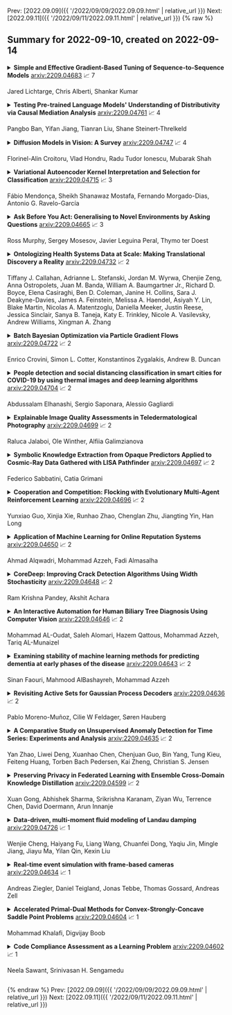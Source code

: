 Prev: [2022.09.09]({{ '/2022/09/09/2022.09.09.html' | relative_url }})  Next: [2022.09.11]({{ '/2022/09/11/2022.09.11.html' | relative_url }})
{% raw %}
## Summary for 2022-09-10, created on 2022-09-14


<details><summary><b>Simple and Effective Gradient-Based Tuning of Sequence-to-Sequence Models</b>
<a href="https://arxiv.org/abs/2209.04683">arxiv:2209.04683</a>
&#x1F4C8; 7 <br>
<p>Jared Lichtarge, Chris Alberti, Shankar Kumar</p></summary>
<p>

**Abstract:** Recent trends towards training ever-larger language models have substantially improved machine learning performance across linguistic tasks. However, the huge cost of training larger models can make tuning them prohibitively expensive, motivating the study of more efficient methods. Gradient-based hyper-parameter optimization offers the capacity to tune hyper-parameters during training, yet has not previously been studied in a sequence-to-sequence setting. We apply a simple and general gradient-based hyperparameter optimization method to sequence-to-sequence tasks for the first time, demonstrating both efficiency and performance gains over strong baselines for both Neural Machine Translation and Natural Language Understanding (NLU) tasks (via T5 pretraining). For translation, we show the method generalizes across language pairs, is more efficient than Bayesian hyper-parameter optimization, and that learned schedules for some hyper-parameters can out-perform even optimal constant-valued tuning. For T5, we show that learning hyper-parameters during pretraining can improve performance across downstream NLU tasks. When learning multiple hyper-parameters concurrently, we show that the global learning rate can follow a schedule over training that improves performance and is not explainable by the `short-horizon bias' of greedy methods \citep{wu2018}. We release the code used to facilitate further research.

</p>
</details>

<details><summary><b>Testing Pre-trained Language Models' Understanding of Distributivity via Causal Mediation Analysis</b>
<a href="https://arxiv.org/abs/2209.04761">arxiv:2209.04761</a>
&#x1F4C8; 4 <br>
<p>Pangbo Ban, Yifan Jiang, Tianran Liu, Shane Steinert-Threlkeld</p></summary>
<p>

**Abstract:** To what extent do pre-trained language models grasp semantic knowledge regarding the phenomenon of distributivity? In this paper, we introduce DistNLI, a new diagnostic dataset for natural language inference that targets the semantic difference arising from distributivity, and employ the causal mediation analysis framework to quantify the model behavior and explore the underlying mechanism in this semantically-related task. We find that the extent of models' understanding is associated with model size and vocabulary size. We also provide insights into how models encode such high-level semantic knowledge.

</p>
</details>

<details><summary><b>Diffusion Models in Vision: A Survey</b>
<a href="https://arxiv.org/abs/2209.04747">arxiv:2209.04747</a>
&#x1F4C8; 4 <br>
<p>Florinel-Alin Croitoru, Vlad Hondru, Radu Tudor Ionescu, Mubarak Shah</p></summary>
<p>

**Abstract:** Denoising diffusion models represent a recent emerging topic in computer vision, demonstrating remarkable results in the area of generative modeling. A diffusion model is a deep generative model that is based on two stages, a forward diffusion stage and a reverse diffusion stage. In the forward diffusion stage, the input data is gradually perturbed over several steps by adding Gaussian noise. In the reverse stage, a model is tasked at recovering the original input data by learning to gradually reverse the diffusion process, step by step. Diffusion models are widely appreciated for the quality and diversity of the generated samples, despite their known computational burdens, i.e. low speeds due to the high number of steps involved during sampling. In this survey, we provide a comprehensive review of articles on denoising diffusion models applied in vision, comprising both theoretical and practical contributions in the field. First, we identify and present three generic diffusion modeling frameworks, which are based on denoising diffusion probabilistic models, noise conditioned score networks, and stochastic differential equations. We further discuss the relations between diffusion models and other deep generative models, including variational auto-encoders, generative adversarial networks, energy-based models, autoregressive models and normalizing flows. Then, we introduce a multi-perspective categorization of diffusion models applied in computer vision. Finally, we illustrate the current limitations of diffusion models and envision some interesting directions for future research.

</p>
</details>

<details><summary><b>Variational Autoencoder Kernel Interpretation and Selection for Classification</b>
<a href="https://arxiv.org/abs/2209.04715">arxiv:2209.04715</a>
&#x1F4C8; 3 <br>
<p>Fábio Mendonça, Sheikh Shanawaz Mostafa, Fernando Morgado-Dias, Antonio G. Ravelo-García</p></summary>
<p>

**Abstract:** This work proposed kernel selection approaches for probabilistic classifiers based on features produced by the convolutional encoder of a variational autoencoder. Particularly, the developed methodologies allow the selection of the most relevant subset of latent variables. In the proposed implementation, each latent variable was sampled from the distribution associated with a single kernel of the last encoder's convolution layer, as an individual distribution was created for each kernel. Therefore, choosing relevant features on the sampled latent variables makes it possible to perform kernel selection, filtering the uninformative features and kernels. Such leads to a reduction in the number of the model's parameters. Both wrapper and filter methods were evaluated for feature selection. The second was of particular relevance as it is based only on the distributions of the kernels. It was assessed by measuring the Kullback-Leibler divergence between all distributions, hypothesizing that the kernels whose distributions are more similar can be discarded. This hypothesis was confirmed since it was observed that the most similar kernels do not convey relevant information and can be removed. As a result, the proposed methodology is suitable for developing applications for resource-constrained devices.

</p>
</details>

<details><summary><b>Ask Before You Act: Generalising to Novel Environments by Asking Questions</b>
<a href="https://arxiv.org/abs/2209.04665">arxiv:2209.04665</a>
&#x1F4C8; 3 <br>
<p>Ross Murphy, Sergey Mosesov, Javier Leguina Peral, Thymo ter Doest</p></summary>
<p>

**Abstract:** Solving temporally-extended tasks is a challenge for most reinforcement learning (RL) algorithms [arXiv:1906.07343]. We investigate the ability of an RL agent to learn to ask natural language questions as a tool to understand its environment and achieve greater generalisation performance in novel, temporally-extended environments. We do this by endowing this agent with the ability of asking "yes-no" questions to an all-knowing Oracle. This allows the agent to obtain guidance regarding the task at hand, while limiting the access to new information. To study the emergence of such natural language questions in the context of temporally-extended tasks we first train our agent in a Mini-Grid environment. We then transfer the trained agent to a different, harder environment. We observe a significant increase in generalisation performance compared to a baseline agent unable to ask questions. Through grounding its understanding of natural language in its environment, the agent can reason about the dynamics of its environment to the point that it can ask new, relevant questions when deployed in a novel environment.

</p>
</details>

<details><summary><b>Ontologizing Health Systems Data at Scale: Making Translational Discovery a Reality</b>
<a href="https://arxiv.org/abs/2209.04732">arxiv:2209.04732</a>
&#x1F4C8; 2 <br>
<p>Tiffany J. Callahan, Adrianne L. Stefanski, Jordan M. Wyrwa, Chenjie Zeng, Anna Ostropolets, Juan M. Banda, William A. Baumgartner Jr., Richard D. Boyce, Elena Casiraghi, Ben D. Coleman, Janine H. Collins, Sara J. Deakyne-Davies, James A. Feinstein, Melissa A. Haendel, Asiyah Y. Lin, Blake Martin, Nicolas A. Matentzoglu, Daniella Meeker, Justin Reese, Jessica Sinclair, Sanya B. Taneja, Katy E. Trinkley, Nicole A. Vasilevsky, Andrew Williams, Xingman A. Zhang</p></summary>
<p>

**Abstract:** Common data models solve many challenges of standardizing electronic health record (EHR) data, but are unable to semantically integrate the resources needed for deep phenotyping. Open Biological and Biomedical Ontology (OBO) Foundry ontologies provide semantically computable representations of biological knowledge and enable the integration of a variety of biomedical data. However, mapping EHR data to OBO Foundry ontologies requires significant manual curation and domain expertise. We introduce a framework for mapping Observational Medical Outcomes Partnership (OMOP) standard vocabularies to OBO Foundry ontologies. Using this framework, we produced mappings for 92,367 conditions, 8,615 drug ingredients, and 10,673 measurement results. Mapping accuracy was verified by domain experts and when examined across 24 hospitals, the mappings covered 99% of conditions and drug ingredients and 68% of measurements. Finally, we demonstrate that OMOP2OBO mappings can aid in the systematic identification of undiagnosed rare disease patients who might benefit from genetic testing.

</p>
</details>

<details><summary><b>Batch Bayesian Optimization via Particle Gradient Flows</b>
<a href="https://arxiv.org/abs/2209.04722">arxiv:2209.04722</a>
&#x1F4C8; 2 <br>
<p>Enrico Crovini, Simon L. Cotter, Konstantinos Zygalakis, Andrew B. Duncan</p></summary>
<p>

**Abstract:** Bayesian Optimisation (BO) methods seek to find global optima of objective functions which are only available as a black-box or are expensive to evaluate. Such methods construct a surrogate model for the objective function, quantifying the uncertainty in that surrogate through Bayesian inference. Objective evaluations are sequentially determined by maximising an acquisition function at each step. However, this ancilliary optimisation problem can be highly non-trivial to solve, due to the non-convexity of the acquisition function, particularly in the case of batch Bayesian optimisation, where multiple points are selected in every step. In this work we reformulate batch BO as an optimisation problem over the space of probability measures. We construct a new acquisition function based on multipoint expected improvement which is convex over the space of probability measures. Practical schemes for solving this `inner' optimisation problem arise naturally as gradient flows of this objective function. We demonstrate the efficacy of this new method on different benchmark functions and compare with state-of-the-art batch BO methods.

</p>
</details>

<details><summary><b>People detection and social distancing classification in smart cities for COVID-19 by using thermal images and deep learning algorithms</b>
<a href="https://arxiv.org/abs/2209.04704">arxiv:2209.04704</a>
&#x1F4C8; 2 <br>
<p>Abdussalam Elhanashi, Sergio Saponara, Alessio Gagliardi</p></summary>
<p>

**Abstract:** COVID-19 is a disease caused by severe respiratory syndrome coronavirus. It was identified in December 2019 in Wuhan, China. It has resulted in an ongoing pandemic that caused infected cases including some deaths. Coronavirus is primarily spread between people during close contact. Motivating to this notion, this research proposes an artificial intelligence system for social distancing classification of persons by using thermal images. By exploiting YOLOv2 (you look at once), a deep learning detection technique is developed for detecting and tracking people in indoor and outdoor scenarios. An algorithm is also implemented for measuring and classifying the distance between persons and automatically check if social distancing rules are respected or not. Hence, this work aims at minimizing the spread of the COVID-19 virus by evaluating if and how persons comply with social distancing rules. The proposed approach is applied to images acquired through thermal cameras, to establish a complete AI system for people tracking, social distancing classification, and body temperature monitoring. The training phase is done with two datasets captured from different thermal cameras. Ground Truth Labeler app is used for labeling the persons in the images. The achieved results show that the proposed method is suitable for the creation of a smart surveillance system in smart cities for people detection, social distancing classification, and body temperature analysis.

</p>
</details>

<details><summary><b>Explainable Image Quality Assessments in Teledermatological Photography</b>
<a href="https://arxiv.org/abs/2209.04699">arxiv:2209.04699</a>
&#x1F4C8; 2 <br>
<p>Raluca Jalaboi, Ole Winther, Alfiia Galimzianova</p></summary>
<p>

**Abstract:** Image quality is a crucial factor in the success of teledermatological consultations. However, up to 50% of images sent by patients have quality issues, thus increasing the time to diagnosis and treatment. An automated, easily deployable, explainable method for assessing image quality is necessary to improve the current teledermatological consultation flow. We introduce ImageQX, a convolutional neural network trained for image quality assessment with a learning mechanism for identifying the most common poor image quality explanations: bad framing, bad lighting, blur, low resolution, and distance issues. ImageQX was trained on 26635 photographs and validated on 9874 photographs, each annotated with image quality labels and poor image quality explanations by up to 12 board-certified dermatologists. The photographic images were taken between 2017-2019 using a mobile skin disease tracking application accessible worldwide. Our method achieves expert-level performance for both image quality assessment and poor image quality explanation. For image quality assessment, ImageQX obtains a macro F1-score of 0.73 which places it within standard deviation of the pairwise inter-rater F1-score of 0.77. For poor image quality explanations, our method obtains F1-scores of between 0.37 and 0.70, similar to the inter-rater pairwise F1-score of between 0.24 and 0.83. Moreover, with a size of only 15 MB, ImageQX is easily deployable on mobile devices. With an image quality detection performance similar to that of dermatologists, incorporating ImageQX into the teledermatology flow can reduce the image evaluation burden on dermatologists, while at the same time reducing the time to diagnosis and treatment for patients. We introduce ImageQX, a first of its kind explainable image quality assessor which leverages domain expertise to improve the quality and efficiency of dermatological care in a virtual setting.

</p>
</details>

<details><summary><b>Symbolic Knowledge Extraction from Opaque Predictors Applied to Cosmic-Ray Data Gathered with LISA Pathfinder</b>
<a href="https://arxiv.org/abs/2209.04697">arxiv:2209.04697</a>
&#x1F4C8; 2 <br>
<p>Federico Sabbatini, Catia Grimani</p></summary>
<p>

**Abstract:** Machine learning models are nowadays ubiquitous in space missions, performing a wide variety of tasks ranging from the prediction of multivariate time series through the detection of specific patterns in the input data. Adopted models are usually deep neural networks or other complex machine learning algorithms providing predictions that are opaque, i.e., human users are not allowed to understand the rationale behind the provided predictions. Several techniques exist in the literature to combine the impressive predictive performance of opaque machine learning models with human-intelligible prediction explanations, as for instance the application of symbolic knowledge extraction procedures. In this paper are reported the results of different knowledge extractors applied to an ensemble predictor capable of reproducing cosmic-ray data gathered on board the LISA Pathfinder space mission. A discussion about the readability/fidelity trade-off of the extracted knowledge is also presented.

</p>
</details>

<details><summary><b>Cooperation and Competition: Flocking with Evolutionary Multi-Agent Reinforcement Learning</b>
<a href="https://arxiv.org/abs/2209.04696">arxiv:2209.04696</a>
&#x1F4C8; 2 <br>
<p>Yunxiao Guo, Xinjia Xie, Runhao Zhao, Chenglan Zhu, Jiangting Yin, Han Long</p></summary>
<p>

**Abstract:** Flocking is a very challenging problem in a multi-agent system; traditional flocking methods also require complete knowledge of the environment and a precise model for control. In this paper, we propose Evolutionary Multi-Agent Reinforcement Learning (EMARL) in flocking tasks, a hybrid algorithm that combines cooperation and competition with little prior knowledge. As for cooperation, we design the agents' reward for flocking tasks according to the boids model. While for competition, agents with high fitness are designed as senior agents, and those with low fitness are designed as junior, letting junior agents inherit the parameters of senior agents stochastically. To intensify competition, we also design an evolutionary selection mechanism that shows effectiveness on credit assignment in flocking tasks. Experimental results in a range of challenging and self-contrast benchmarks demonstrate that EMARL significantly outperforms the full competition or cooperation methods.

</p>
</details>

<details><summary><b>Application of Machine Learning for Online Reputation Systems</b>
<a href="https://arxiv.org/abs/2209.04650">arxiv:2209.04650</a>
&#x1F4C8; 2 <br>
<p>Ahmad Alqwadri, Mohammad Azzeh, Fadi Almasalha</p></summary>
<p>

**Abstract:** Users on the internet usually require venues to provide better purchasing recommendations. This can be provided by a reputation system that processes ratings to provide recommendations. The rating aggregation process is a main part of reputation system to produce global opinion about the product quality. Naive methods that are frequently used do not consider consumer profiles in its calculation and cannot discover unfair ratings and trends emerging in new ratings. Other sophisticated rating aggregation methods that use weighted average technique focus on one or a few aspects of consumers profile data. This paper proposes a new reputation system using machine learning to predict reliability of consumers from consumer profile. In particular, we construct a new consumer profile dataset by extracting a set of factors that have great impact on consumer reliability, which serve as an input to machine learning algorithms. The predicted weight is then integrated with a weighted average method to compute product reputation score. The proposed model has been evaluated over three MovieLens benchmarking datasets, using 10-Folds cross validation. Furthermore, the performance of the proposed model has been compared to previous published rating aggregation models. The obtained results were promising which suggest that the proposed approach could be a potential solution for reputation systems. The results of comparison demonstrated the accuracy of our models. Finally, the proposed approach can be integrated with online recommendation systems to provide better purchasing recommendations and facilitate user experience on online shopping markets.

</p>
</details>

<details><summary><b>CoreDeep: Improving Crack Detection Algorithms Using Width Stochasticity</b>
<a href="https://arxiv.org/abs/2209.04648">arxiv:2209.04648</a>
&#x1F4C8; 2 <br>
<p>Ram Krishna Pandey, Akshit Achara</p></summary>
<p>

**Abstract:** Automatically detecting or segmenting cracks in images can help in reducing the cost of maintenance or operations. Detecting, measuring and quantifying cracks for distress analysis in challenging background scenarios is a difficult task as there is no clear boundary that separates cracks from the background. Developed algorithms should handle the inherent challenges associated with data. Some of the perceptually noted challenges are color, intensity, depth, blur, motion-blur, orientation, different region of interest (ROI) for the defect, scale, illumination, complex and challenging background, etc. These variations occur across (crack inter class) and within images (crack intra-class variabilities). Overall, there is significant background (inter) and foreground (intra-class) variability. In this work, we have attempted to reduce the effect of these variations in challenging background scenarios. We have proposed a stochastic width (SW) approach to reduce the effect of these variations. Our proposed approach improves detectability and significantly reduces false positives and negatives. We have measured the performance of our algorithm objectively in terms of mean IoU, false positives and negatives and subjectively in terms of perceptual quality.

</p>
</details>

<details><summary><b>An Interactive Automation for Human Biliary Tree Diagnosis Using Computer Vision</b>
<a href="https://arxiv.org/abs/2209.04646">arxiv:2209.04646</a>
&#x1F4C8; 2 <br>
<p>Mohammad AL-Oudat, Saleh Alomari, Hazem Qattous, Mohammad Azzeh, Tariq AL-Munaizel</p></summary>
<p>

**Abstract:** The biliary tree is a network of tubes that connects the liver to the gallbladder, an organ right beneath it. The bile duct is the major tube in the biliary tree. The dilatation of a bile duct is a key indicator for more major problems in the human body, such as stones and tumors, which are frequently caused by the pancreas or the papilla of vater. The detection of bile duct dilatation can be challenging for beginner or untrained medical personnel in many circumstances. Even professionals are unable to detect bile duct dilatation with the naked eye. This research presents a unique vision-based model for biliary tree initial diagnosis. To segment the biliary tree from the Magnetic Resonance Image, the framework used different image processing approaches (MRI). After the image's region of interest was segmented, numerous calculations were performed on it to extract 10 features, including major and minor axes, bile duct area, biliary tree area, compactness, and some textural features (contrast, mean, variance and correlation). This study used a database of images from King Hussein Medical Center in Amman, Jordan, which included 200 MRI images, 100 normal cases, and 100 patients with dilated bile ducts. After the characteristics are extracted, various classifiers are used to determine the patients' condition in terms of their health (normal or dilated). The findings demonstrate that the extracted features perform well with all classifiers in terms of accuracy and area under the curve. This study is unique in that it uses an automated approach to segment the biliary tree from MRI images, as well as scientifically correlating retrieved features with biliary tree status that has never been done before in the literature.

</p>
</details>

<details><summary><b>Examining stability of machine learning methods for predicting dementia at early phases of the disease</b>
<a href="https://arxiv.org/abs/2209.04643">arxiv:2209.04643</a>
&#x1F4C8; 2 <br>
<p>Sinan Faouri, Mahmood AlBashayreh, Mohammad Azzeh</p></summary>
<p>

**Abstract:** Dementia is a neuropsychiatric brain disorder that usually occurs when one or more brain cells stop working partially or at all. Diagnosis of this disorder in the early phases of the disease is a vital task to rescue patients lives from bad consequences and provide them with better healthcare. Machine learning methods have been proven to be accurate in predicting dementia in the early phases of the disease. The prediction of dementia depends heavily on the type of collected data which usually are gathered from Normalized Whole Brain Volume (nWBV) and Atlas Scaling Factor (ASF) which are normally measured and corrected from Magnetic Resonance Imaging (MRIs). Other biological features such as age and gender can also help in the diagnosis of dementia. Although many studies use machine learning for predicting dementia, we could not reach a conclusion on the stability of these methods for which one is more accurate under different experimental conditions. Therefore, this paper investigates the conclusion stability regarding the performance of machine learning algorithms for dementia prediction. To accomplish this, a large number of experiments were run using 7 machine learning algorithms and two feature reduction algorithms namely, Information Gain (IG) and Principal Component Analysis (PCA). To examine the stability of these algorithms, thresholds of feature selection were changed for the IG from 20% to 100% and the PCA dimension from 2 to 8. This has resulted in 7x9 + 7x7= 112 experiments. In each experiment, various classification evaluation data were recorded. The obtained results show that among seven algorithms the support vector machine and Naive Bayes are the most stable algorithms while changing the selection threshold. Also, it was found that using IG would seem more efficient than using PCA for predicting Dementia.

</p>
</details>

<details><summary><b>Revisiting Active Sets for Gaussian Process Decoders</b>
<a href="https://arxiv.org/abs/2209.04636">arxiv:2209.04636</a>
&#x1F4C8; 2 <br>
<p>Pablo Moreno-Muñoz, Cilie W Feldager, Søren Hauberg</p></summary>
<p>

**Abstract:** Decoders built on Gaussian processes (GPs) are enticing due to the marginalisation over the non-linear function space. Such models (also known as GP-LVMs) are often expensive and notoriously difficult to train in practice, but can be scaled using variational inference and inducing points. In this paper, we revisit active set approximations. We develop a new stochastic estimate of the log-marginal likelihood based on recently discovered links to cross-validation, and propose a computationally efficient approximation thereof. We demonstrate that the resulting stochastic active sets (SAS) approximation significantly improves the robustness of GP decoder training while reducing computational cost. The SAS-GP obtains more structure in the latent space, scales to many datapoints and learns better representations than variational autoencoders, which is rarely the case for GP decoders.

</p>
</details>

<details><summary><b>A Comparative Study on Unsupervised Anomaly Detection for Time Series: Experiments and Analysis</b>
<a href="https://arxiv.org/abs/2209.04635">arxiv:2209.04635</a>
&#x1F4C8; 2 <br>
<p>Yan Zhao, Liwei Deng, Xuanhao Chen, Chenjuan Guo, Bin Yang, Tung Kieu, Feiteng Huang, Torben Bach Pedersen, Kai Zheng, Christian S. Jensen</p></summary>
<p>

**Abstract:** The continued digitization of societal processes translates into a proliferation of time series data that cover applications such as fraud detection, intrusion detection, and energy management, where anomaly detection is often essential to enable reliability and safety. Many recent studies target anomaly detection for time series data. Indeed, area of time series anomaly detection is characterized by diverse data, methods, and evaluation strategies, and comparisons in existing studies consider only part of this diversity, which makes it difficult to select the best method for a particular problem setting. To address this shortcoming, we introduce taxonomies for data, methods, and evaluation strategies, provide a comprehensive overview of unsupervised time series anomaly detection using the taxonomies, and systematically evaluate and compare state-of-the-art traditional as well as deep learning techniques. In the empirical study using nine publicly available datasets, we apply the most commonly-used performance evaluation metrics to typical methods under a fair implementation standard. Based on the structuring offered by the taxonomies, we report on empirical studies and provide guidelines, in the form of comparative tables, for choosing the methods most suitable for particular application settings. Finally, we propose research directions for this dynamic field.

</p>
</details>

<details><summary><b>Preserving Privacy in Federated Learning with Ensemble Cross-Domain Knowledge Distillation</b>
<a href="https://arxiv.org/abs/2209.04599">arxiv:2209.04599</a>
&#x1F4C8; 2 <br>
<p>Xuan Gong, Abhishek Sharma, Srikrishna Karanam, Ziyan Wu, Terrence Chen, David Doermann, Arun Innanje</p></summary>
<p>

**Abstract:** Federated Learning (FL) is a machine learning paradigm where local nodes collaboratively train a central model while the training data remains decentralized. Existing FL methods typically share model parameters or employ co-distillation to address the issue of unbalanced data distribution. However, they suffer from communication bottlenecks. More importantly, they risk privacy leakage. In this work, we develop a privacy preserving and communication efficient method in a FL framework with one-shot offline knowledge distillation using unlabeled, cross-domain public data. We propose a quantized and noisy ensemble of local predictions from completely trained local models for stronger privacy guarantees without sacrificing accuracy. Based on extensive experiments on image classification and text classification tasks, we show that our privacy-preserving method outperforms baseline FL algorithms with superior performance in both accuracy and communication efficiency.

</p>
</details>

<details><summary><b>Data-driven, multi-moment fluid modeling of Landau damping</b>
<a href="https://arxiv.org/abs/2209.04726">arxiv:2209.04726</a>
&#x1F4C8; 1 <br>
<p>Wenjie Cheng, Haiyang Fu, Liang Wang, Chuanfei Dong, Yaqiu Jin, Mingle Jiang, Jiayu Ma, Yilan Qin, Kexin Liu</p></summary>
<p>

**Abstract:** Deriving governing equations of complex physical systems based on first principles can be quite challenging when there are certain unknown terms and hidden physical mechanisms in the systems. In this work, we apply a deep learning architecture to learn fluid partial differential equations (PDEs) of a plasma system based on the data acquired from a fully kinetic model. The learned multi-moment fluid PDEs are demonstrated to incorporate kinetic effects such as Landau damping. Based on the learned fluid closure, the data-driven, multi-moment fluid modeling can well reproduce all the physical quantities derived from the fully kinetic model. The calculated damping rate of Landau damping is consistent with both the fully kinetic simulation and the linear theory. The data-driven fluid modeling of PDEs for complex physical systems may be applied to improve fluid closure and reduce the computational cost of multi-scale modeling of global systems.

</p>
</details>

<details><summary><b>Real-time event simulation with frame-based cameras</b>
<a href="https://arxiv.org/abs/2209.04634">arxiv:2209.04634</a>
&#x1F4C8; 1 <br>
<p>Andreas Ziegler, Daniel Teigland, Jonas Tebbe, Thomas Gossard, Andreas Zell</p></summary>
<p>

**Abstract:** Event cameras are becoming increasingly popular in robotics and computer vision due to their beneficial properties, e.g., high temporal resolution, high bandwidth, almost no motion blur, and low power consumption. However, these cameras remain expensive and scarce in the market, making them inaccessible to the majority. Using event simulators minimizes the need for real event cameras to develop novel algorithms. However, due to the computational complexity of the simulation, the event streams of existing simulators cannot be generated in real-time but rather have to be pre-calculated from existing video sequences or pre-rendered and then simulated from a virtual 3D scene. Although these offline generated event streams can be used as training data for learning tasks, all response time dependent applications cannot benefit from these simulators yet, as they still require an actual event camera. This work proposes simulation methods that improve the performance of event simulation by two orders of magnitude (making them real-time capable) while remaining competitive in the quality assessment.

</p>
</details>

<details><summary><b>Accelerated Primal-Dual Methods for Convex-Strongly-Concave Saddle Point Problems</b>
<a href="https://arxiv.org/abs/2209.04604">arxiv:2209.04604</a>
&#x1F4C8; 1 <br>
<p>Mohammad Khalafi, Digvijay Boob</p></summary>
<p>

**Abstract:** In this work, we aim to investigate Primal-Dual (PD) methods for convex-strongly-concave saddle point problems (SPP). In many cases, the computation of the proximal oracle over the primal-only function is inefficient. Hence, we use its first-order linear approximation in the proximal step resulting in a Linearized PD (LPD) method. Even when the coupling term is bilinear, we observe that LPD has a suboptimal dependence on the Lipschitz constant of the primal-only function. In contrast, LPD has optimal convergence for the strongly-convex concave case. This observation induces us to present our accelerated linearized primal-dual (ALPD) algorithm to solve convex strongly-concave SPP. ALPD is a single-loop algorithm that combines features of Nesterov's accelerated gradient descent (AGD) and LPD. We show that when the coupling term is semi-linear (which contains bilinear as a specific case), ALPD obtains the optimal dependence on the Lipschitz constant of primal-only function. Hence, it is an optimal algorithm. When the coupling term has a general nonlinear form, the ALPD algorithm has suboptimal dependence on the Lipschitz constant of the primal part of the coupling term. To improve this dependence, we present an inexact APD algorithm. This algorithm performs AGD iterations in the inner loop to find an approximate solution to a proximal subproblem of APD. We show that inexact APD maintains optimal number of gradients evaluations (gradient complexity) of primal-only and dual parts of the problem. It also significantly improves the gradient-complexity of the primal coupling term.

</p>
</details>

<details><summary><b>Code Compliance Assessment as a Learning Problem</b>
<a href="https://arxiv.org/abs/2209.04602">arxiv:2209.04602</a>
&#x1F4C8; 1 <br>
<p>Neela Sawant, Srinivasan H. Sengamedu</p></summary>
<p>

**Abstract:** Manual code reviews and static code analyzers are the traditional mechanisms to verify if source code complies with coding policies. However, these mechanisms are hard to scale. We formulate code compliance assessment as a machine learning (ML) problem, to take as input a natural language policy and code, and generate a prediction on the code's compliance, non-compliance, or irrelevance. This can help scale compliance classification and search for policies not covered by traditional mechanisms. We explore key research questions on ML model formulation, training data, and evaluation setup. The core idea is to obtain a joint code-text embedding space which preserves compliance relationships via the vector distance of code and policy embeddings. As there is no task-specific data, we re-interpret and filter commonly available software datasets with additional pre-training and pre-finetuning tasks that reduce the semantic gap. We benchmarked our approach on two listings of coding policies (CWE and CBP). This is a zero-shot evaluation as none of the policies occur in the training set. On CWE and CBP respectively, our tool Policy2Code achieves classification accuracies of (59%, 71%) and search MRR of (0.05, 0.21) compared to CodeBERT with classification accuracies of (37%, 54%) and MRR of (0.02, 0.02). In a user study, 24% Policy2Code detections were accepted compared to 7% for CodeBERT.

</p>
</details>


{% endraw %}
Prev: [2022.09.09]({{ '/2022/09/09/2022.09.09.html' | relative_url }})  Next: [2022.09.11]({{ '/2022/09/11/2022.09.11.html' | relative_url }})